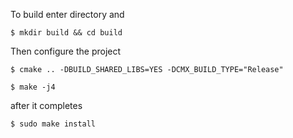 
To build enter directory and

	$ mkdir build && cd build

Then configure the project

	$ cmake .. -DBUILD_SHARED_LIBS=YES -DCMX_BUILD_TYPE="Release"

	$ make -j4

after it completes

	$ sudo make install


